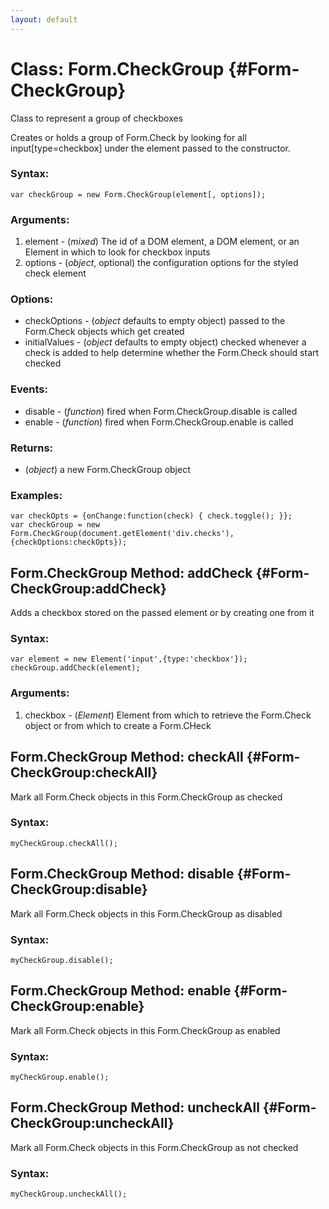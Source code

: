 ```yaml
---
layout: default
---
```

Class: Form.CheckGroup {#Form-CheckGroup}
=================

Class to represent a group of checkboxes

Creates or holds a group of Form.Check by looking for all input[type=checkbox] under the element passed to the constructor.

### Syntax:

    var checkGroup = new Form.CheckGroup(element[, options]);

### Arguments:

1. element - (*mixed*) The id of a DOM element, a DOM element, or an Element in which to look for checkbox inputs
1. options - (*object*, optional) the configuration options for the styled check element

### Options:

* checkOptions - (*object* defaults to empty object) passed to the Form.Check objects which get created
* initialValues - (*object* defaults to empty object) checked whenever a check is added to help determine whether the Form.Check should start checked

### Events:

* disable - (*function*) fired when Form.CheckGroup.disable is called
* enable - (*function*) fired when Form.CheckGroup.enable is called

### Returns:

* (*object*) a new Form.CheckGroup object

### Examples:

    var checkOpts = {onChange:function(check) { check.toggle(); }};
    var checkGroup = new Form.CheckGroup(document.getElement('div.checks'),{checkOptions:checkOpts});



Form.CheckGroup Method: addCheck {#Form-CheckGroup:addCheck}
--------------------------------

Adds a checkbox stored on the passed element or by creating one from it

### Syntax:

    var element = new Element('input',{type:'checkbox'});
    checkGroup.addCheck(element);

### Arguments:

1. checkbox - (*Element*) Element from which to retrieve the Form.Check object or from which to create a Form.CHeck



Form.CheckGroup Method: checkAll {#Form-CheckGroup:checkAll}
--------------------------------

Mark all Form.Check objects in this Form.CheckGroup as checked

### Syntax:

    myCheckGroup.checkAll();



Form.CheckGroup Method: disable {#Form-CheckGroup:disable}
-------------------------------

Mark all Form.Check objects in this Form.CheckGroup as disabled

### Syntax:

    myCheckGroup.disable();



Form.CheckGroup Method: enable {#Form-CheckGroup:enable}
--------------------------------

Mark all Form.Check objects in this Form.CheckGroup as enabled

### Syntax:

    myCheckGroup.enable();



Form.CheckGroup Method: uncheckAll {#Form-CheckGroup:uncheckAll}
-------------------------------

Mark all Form.Check objects in this Form.CheckGroup as not checked

### Syntax:

    myCheckGroup.uncheckAll();



[Element]: http://mootools.net/docs/Element/Element
[Form.CheckGroup]: #Form.CheckGroup
[Form.Check]: /Form/Form.Check
[typecheckbox]: #typecheckbox